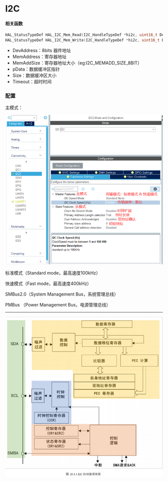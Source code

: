 # I2C

#### 相关函数

```c
HAL_StatusTypeDef HAL_I2C_Mem_Read(I2C_HandleTypeDef *hi2c, uint16_t DevAddress, uint16_t MemAddress, uint16_t MemAddSize, uint8_t *pData, uint16_t Size, uint32_t Timeout); // 读
HAL_StatusTypeDef HAL_I2C_Mem_Write(I2C_HandleTypeDef *hi2c, uint16_t DevAddress, uint16_t MemAddress, uint16_t MemAddSize, uint8_t *pData, uint16_t Size, uint32_t Timeout); // 写
```

* DevAddress：8bits 器件地址
* MemAddress：寄存器地址
* MemAddSize：寄存器地址大小（eg:I2C_MEMADD_SIZE_8BIT）
* pData：数据缓冲区指针
* Size：数据缓冲区大小
* Timeout：超时时间

### 配置

主模式：

![1](README.assets/1.png)

标准模式（Standard mode，最高速度100kHz）

快速模式（Fast mode，最高速度400kHz）

SMBus2.0（System Management Bus，系统管理总线）

PMBus （Power Management Bus，电源管理总线）

---

![3](README.assets/3.png)